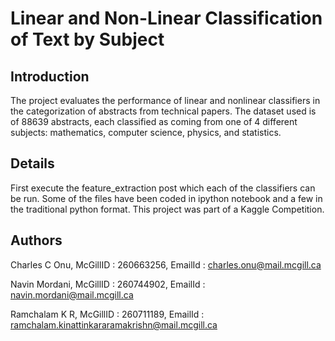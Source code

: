 # Linear and Non-Linear Classification of Text by Subject

## Introduction

The project evaluates the performance of linear and nonlinear classifiers in the categorization of abstracts from technical papers.
The dataset used is of 88639 abstracts, each classified as coming from one of 4 different subjects: mathematics, computer science, physics, and
statistics. 

## Details

First execute the feature_extraction post which each of the classifiers can be run. Some of the files have been coded in ipython notebook
and a few in the traditional python format. This project was part of a Kaggle Competition.

## Authors

Charles C Onu, McGillID : 260663256, EmailId : charles.onu@mail.mcgill.ca

Navin Mordani, McGillID : 260744902, EmailId : navin.mordani@mail.mcgill.ca

Ramchalam K R, McGillID : 260711189, EmailId : ramchalam.kinattinkararamakrishn@mail.mcgill.ca


